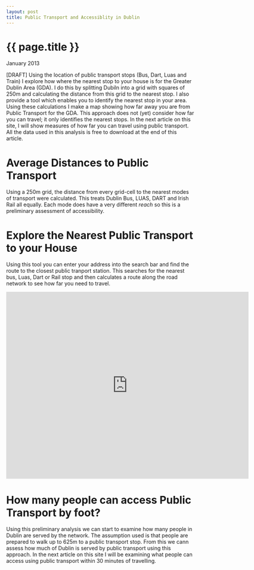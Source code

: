 ```yaml
---
layout: post
title: Public Transport and Accessiblity in Dublin
---
```


{{ page.title }}
================

<p class="meta">January 2013</p>

[DRAFT] 
Using the location of public transport stops (Bus, Dart, Luas and Train) I explore how where the nearest stop to your house is for the Greater Dublin Area (GDA). I do this by splitting Dubiln into a grid with squares of 250m and calculating the distance from this grid to the nearest stop. I also provide a tool which enables you to identify the nearest stop in your area. Using these calculations I make a map showing how far away you are from Public Transport for the GDA. This approach does not (yet) consider how far you can travel; it only identifies the nearest stops. In the next article on this site, I will show measures of how far you can travel using public transport. All the data used in this analysis is free to download at the end of this article.


# Average Distances to Public Transport #

Using a 250m grid, the distance from every grid-cell to the nearest modes of transport were calculated. This treats Dublin Bus, LUAS, DART and Irish Rail all equally. Each mode does have a very different _reach_ so this is a preliminary assessment of accessibility.


# Explore the Nearest Public Transport to your House #

Using this tool you can enter your address into the search bar and find the route to the closest public tranport station. This searches for the nearest bus, Luas, Dart or Rail stop and then calculates a route along the road network to see how far you need to travel.
<iframe src="http://ncg.urbmet.com/v6/routing.php"style="width:650px;height:500px;" frameborder="0" ></iframe>


# How many people can access Public Transport by foot? #

Using this preliminary analysis we can start to examine how many people in Dublin are served by the network. The assumption used is that people are prepared to walk up to 625m to a public transport stop. From this we cann assess how much of Dublin is served by public transport using this approach. In the next article on this site I will be examining what people can access using public transport within 30 minutes of travelling.


<!---Any 250m grid-cell where the centroid of the grid fell within a 500m road network distance was considered. In the worst case, the total distance would be 500m.  --->

<!---
# test iframe #
<iframe src="http://crime.mappingdemocracy.ie/1"style="width:610px;height:1285px;" frameborder="0" ></iframe>
--->

<!---
![test image](http://zooooooooooooooot.com/beastifier/ecce_homo.png)
--->